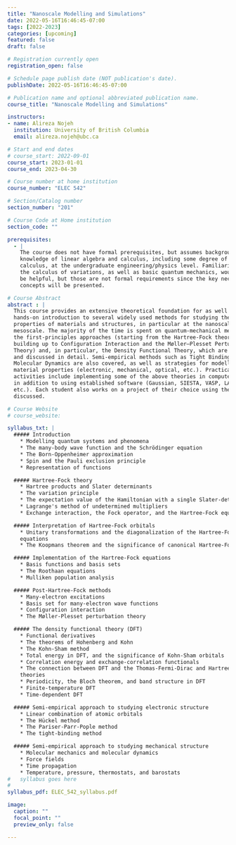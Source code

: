 ```yaml
---
title: "Nanoscale Modelling and Simulations"
date: 2022-05-16T16:46:45-07:00
tags: [2022-2023]
categories: [upcoming]
featured: false
draft: false

# Registration currently open
registration_open: false

# Schedule page publish date (NOT publication's date).
publishDate: 2022-05-16T16:46:45-07:00

# Publication name and optional abbreviated publication name.
course_title: "Nanoscale Modelling and Simulations"

instructors:
- name: Alireza Nojeh
  institution: University of British Columbia
  email: alireza.nojeh@ubc.ca

# Start and end dates
# course_start: 2022-09-01
course_start: 2023-01-01
course_end: 2023-04-30

# Course number at home institution
course_number: "ELEC 542"

# Section/Catalog number
section_number: "201"

# Course Code at Home institution
section_code: ""

prerequisites:
  - |
    The course does not have formal prerequisites, but assumes background
    knowledge of linear algebra and calculus, including some degree of vector
    calculus, at the undergraduate engineering/physics level. Familiarity with
    the calculus of variations, as well as basic quantum mechanics, would also
    be helpful, but those are not formal requirements since the key necessary
    concepts will be presented.

# Course Abstract
abstract : |
  This course provides an extensive theoretical foundation for as well as
  hands-on introduction to several widely used methods for studying the
  properties of materials and structures, in particular at the nanoscale and
  mesoscale. The majority of the time is spent on quantum-mechanical methods:
  the first-principles approaches (starting from the Hartree-Fock theory and
  building up to Configuration Interaction and the Møller–Plesset Perturbation
  Theory) and, in particular, the Density Functional Theory, which are derived
  and discussed in detail. Semi-empirical methods such as Tight Binding and
  Molecular Dynamics are also covered, as well as strategies for modelling
  material properties (electronic, mechanical, optical, etc.). Practical
  activities include implementing some of the above theories in computer code,
  in addition to using established software (Gaussian, SIESTA, VASP, LAMMPS,
  etc.). Each student also works on a project of their choice using the methods
  discussed.

# Course Website
# course_website: 

syllabus_txt: |
  ##### Introduction
    * Modelling quantum systems and phenomena
    * The many-body wave function and the Schrödinger equation
    * The Born-Oppenheimer approximation
    * Spin and the Pauli exclusion principle
    * Representation of functions

  ##### Hartree-Fock theory
    * Hartree products and Slater determinants
    * The variation principle
    * The expectation value of the Hamiltonian with a single Slater-determinant
    * Lagrange's method of undetermined multipliers
    * Exchange interaction, the Fock operator, and the Hartree-Fock equations

  ##### Interpretation of Hartree-Fock orbitals
    * Unitary transformations and the diagonalization of the Hartree-Fock
    equations
    * The Koopmans theorem and the significance of canonical Hartree-Fock orbitals

  ##### Implementation of the Hartree-Fock equations
    * Basis functions and basis sets
    * The Roothaan equations
    * Mulliken population analysis

  ##### Post-Hartree-Fock methods
    * Many-electron excitations
    * Basis set for many-electron wave functions
    * Configuration interaction
    * The Møller-Plesset perturbation theory

  ##### The density functional theory (DFT)
    * Functional derivatives
    * The theorems of Hohenberg and Kohn
    * The Kohn-Sham method
    * Total energy in DFT, and the significance of Kohn-Sham orbitals
    * Correlation energy and exchange-correlation functionals
    * The connection between DFT and the Thomas-Fermi-Dirac and Hartree-Fock
    theories
    * Periodicity, the Bloch theorem, and band structure in DFT
    * Finite-temperature DFT
    * Time-dependent DFT

  ##### Semi-empirical approach to studying electronic structure
    * Linear combination of atomic orbitals
    * The Hückel method
    * The Pariser-Parr-Pople method
    * The tight-binding method

  ##### Semi-empirical approach to studying mechanical structure
    * Molecular mechanics and molecular dynamics
    * Force fields
    * Time propagation
    * Temperature, pressure, thermostats, and barostats
#   syllabus goes here
#
syllabus_pdf: ELEC_542_syllabus.pdf

image:
  caption: ""
  focal_point: ""
  preview_only: false

---
```


